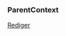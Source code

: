 ### ParentContext

[Rediger](https://github.com/FMDatahub/DataDictionary/tree/main/Properties/Administratively/ParentContext.md)
